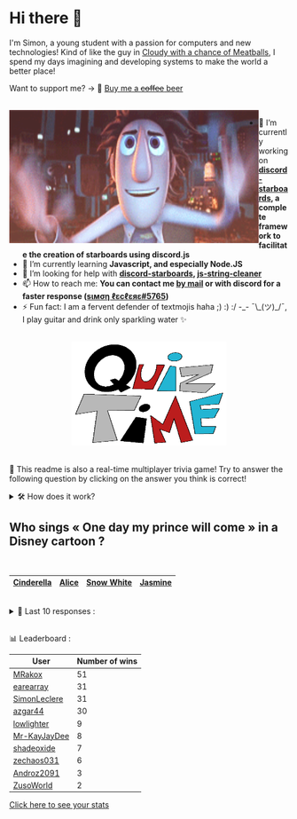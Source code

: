 # Hi there 👋

I'm Simon, a young student with a passion for computers and new technologies!
Kind of like the guy in [Cloudy with a chance of Meatballs](https://www.youtube.com/watch?v=dQw4w9WgXcQ), I spend my days imagining and developing systems to make the world a better place!

Want to support me? -> 🍺 [Buy me a ~~coffee~~ beer](https://www.buymeacoffee.com/SimonLeclere)

<br>

<img width="450" height="240" src="./assets/cloudyWithAChanceOfMeatBalls.gif" align=left>

- 🔭 I’m currently working on **[discord-starboards](https://github.com/SimonLeclere/discord-starboards), a complete framework to facilitate the creation of starboards using discord.js**
- 🌱 I’m currently learning **Javascript, and especially Node.JS**
- 🤔 I’m looking for help with **[discord-starboards](https://github.com/SimonLeclere/discord-starboards), [js-string-cleaner](https://github.com/SimonLeclere/Js-String-Cleaner)**
- 📫 How to reach me: **You can contact me [by mail](mailto:simon-leclere@orange.fr) or with discord for a faster response ([sιмση ℓεcℓεяε#5765](https://discord.com/invite/U2VGrkT))**
- ⚡ Fun fact: I am a fervent defender of textmojis haha ;) :) :/ -\_- ¯\\\_(ツ)\_/¯, I play guitar and drink only sparkling water ✨

<br>

<center><img width="280" height="187" src="./assets/quizTime.gif"></center>

<br>

🎲 This readme is also a real-time multiplayer trivia game! Try to answer the following question by clicking on the answer you think is correct!
<details>
  <summary>🛠️ How does it work?</summary>
  Each answer is a link to a pre-filled issue. When you press "Submit new issue", it triggers a Github action workflow that compares your answer with the correct answer, finds a new question and updates the readme.md file. Not bad huh?! This whole process only takes about 20 seconds!
</details>

## Who sings « One day my prince will come » in a Disney cartoon ?

<br>

| [Cinderella](https://github.com/SimonLeclere/SimonLeclere/issues/new?title=quiz%7C784%7CCinderella&body=Just%20click%20'Submit%20new%20issue'.) | [Alice](https://github.com/SimonLeclere/SimonLeclere/issues/new?title=quiz%7C784%7CAlice&body=Just%20click%20'Submit%20new%20issue'.) | [Snow White](https://github.com/SimonLeclere/SimonLeclere/issues/new?title=quiz%7C784%7CSnow%20White&body=Just%20click%20'Submit%20new%20issue'.) | [Jasmine](https://github.com/SimonLeclere/SimonLeclere/issues/new?title=quiz%7C784%7CJasmine&body=Just%20click%20'Submit%20new%20issue'.) |
| - | - | - | - | 

<br>

<details>
  <summary>📒 Last 10 responses :</summary>

- **SimonLeclere** answered **Matt Damon** to `Which actor from « Ocean's Eleven » sold a kiss 350,000 euros for a good cause ?` (Wrong answer)
- **SimonLeclere** answered **Kalifornia** to `During the filming of which film did Brad fall in love with Angelina Jolie ?` (Wrong answer)
- **Androz2091** answered **Innsbruck** to `Which Austrian city crossed by the Inn is the capital of Tyrol ?` (Good answer)
- **SimonLeclere** answered **Czechoslovakia** to `Which country lost about fifteen percent of its population between 1939 and 1945 ?` (Wrong answer)
- **SimonLeclere** answered **Bolt** to `What was the first application created by Instagram after its launch ?` (Good answer)
- **SimonLeclere** answered **Henri Leconte** to `What fake millionaire and true maestro did girls drunk in 2003 ?` (Wrong answer)
- **SimonLeclere** answered **Barack Obama** to `Which American president expressed his deep thanks for the efforts led by China ?` (Wrong answer)
- **SimonLeclere** answered **1984** to `What year was Britney Spears born in Mississippi ?` (Wrong answer)
- **SimonLeclere** answered **John Travolta** to `To which sex symbol of the 1970s is actress Kelly Preston married ?` (Good answer)
- **SimonLeclere** answered **Choc** to `From which magazine did the nude show Christophe Dechavanne obtain the withdrawal in 2006 ?` (Good answer)

</details>

<br>

📊 Leaderboard :

| User | Number of wins |
|-|-|
| [MRakox](https://github.com/MRakox) | 51 |
| [earearray](https://github.com/earearray) | 31 |
| [SimonLeclere](https://github.com/SimonLeclere) | 31 |
| [azgar44](https://github.com/azgar44) | 30 |
| [lowlighter](https://github.com/lowlighter) | 9 |
| [Mr-KayJayDee](https://github.com/Mr-KayJayDee) | 8 |
| [shadeoxide](https://github.com/shadeoxide) | 7 |
| [zechaos031](https://github.com/zechaos031) | 6 |
| [Androz2091](https://github.com/Androz2091) | 3 |
| [ZusoWorld](https://github.com/ZusoWorld) | 2 |

[Click here to see your stats](https://github.com/SimonLeclere/SimonLeclere/issues/new?title=MyStats&body=Just%20click%20%27Submit%20new%20issue%27.)
